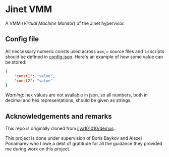 # Jinet VMM

A VMM (*Virtual Machine Monitor*) of the Jinet hypervisor.

## Config file

All neccessary numeric consts used across `asm`, `c` source files and `ld`
scripts should be defined in [config.json](config.json). Here's an example of how some value can be stored:

```json
{
    "const1": "value",
    "const2": "value"
}
```

*Warning*: hex values are not available in json, so all numbers, both in decimal and hex representations, should be given as strings.

## Acknowledgements and remarks

This repo is originally cloned from [ilya101010/demos](https://github.com/ilya101010/demos).

This project is done under supervision of Boris Baykov and Alexei Ponamarev who I owe a debt of gratitude for all the guidance they provided me during work on this project.